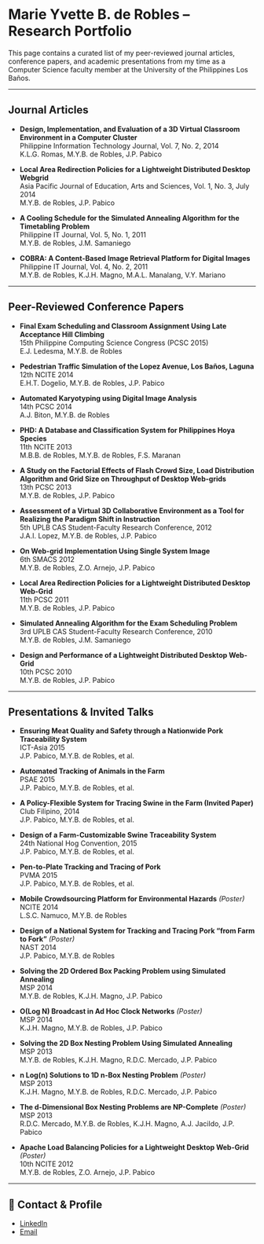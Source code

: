 # Marie Yvette B. de Robles – Research Portfolio

This page contains a curated list of my peer-reviewed journal articles, conference papers, and academic presentations from my time as a Computer Science faculty member at the University of the Philippines Los Baños.

---

## Journal Articles

- **Design, Implementation, and Evaluation of a 3D Virtual Classroom Environment in a Computer Cluster**  
  Philippine Information Technology Journal, Vol. 7, No. 2, 2014  
  K.L.G. Romas, M.Y.B. de Robles, J.P. Pabico

- **Local Area Redirection Policies for a Lightweight Distributed Desktop Webgrid**  
  Asia Pacific Journal of Education, Arts and Sciences, Vol. 1, No. 3, July 2014  
  M.Y.B. de Robles, J.P. Pabico

- **A Cooling Schedule for the Simulated Annealing Algorithm for the Timetabling Problem**  
  Philippine IT Journal, Vol. 5, No. 1, 2011  
  M.Y.B. de Robles, J.M. Samaniego

- **COBRA: A Content-Based Image Retrieval Platform for Digital Images**  
  Philippine IT Journal, Vol. 4, No. 2, 2011  
  M.Y.B. de Robles, K.J.H. Magno, M.A.L. Manalang, V.Y. Mariano

---

## Peer-Reviewed Conference Papers

- **Final Exam Scheduling and Classroom Assignment Using Late Acceptance Hill Climbing**  
  15th Philippine Computing Science Congress (PCSC 2015)  
  E.J. Ledesma, M.Y.B. de Robles

- **Pedestrian Traffic Simulation of the Lopez Avenue, Los Baños, Laguna**  
  12th NCITE 2014  
  E.H.T. Dogelio, M.Y.B. de Robles, J.P. Pabico

- **Automated Karyotyping using Digital Image Analysis**  
  14th PCSC 2014  
  A.J. Biton, M.Y.B. de Robles

- **PHD: A Database and Classification System for Philippines Hoya Species**  
  11th NCITE 2013  
  M.B.B. de Robles, M.Y.B. de Robles, F.S. Maranan

- **A Study on the Factorial Effects of Flash Crowd Size, Load Distribution Algorithm and Grid Size on Throughput of Desktop Web-grids**  
  13th PCSC 2013  
  M.Y.B. de Robles, J.P. Pabico

- **Assessment of a Virtual 3D Collaborative Environment as a Tool for Realizing the Paradigm Shift in Instruction**  
  5th UPLB CAS Student-Faculty Research Conference, 2012  
  J.A.I. Lopez, M.Y.B. de Robles, J.P. Pabico

- **On Web-grid Implementation Using Single System Image**  
  6th SMACS 2012  
  M.Y.B. de Robles, Z.O. Arnejo, J.P. Pabico

- **Local Area Redirection Policies for a Lightweight Distributed Desktop Web-Grid**  
  11th PCSC 2011  
  M.Y.B. de Robles, J.P. Pabico

- **Simulated Annealing Algorithm for the Exam Scheduling Problem**  
  3rd UPLB CAS Student-Faculty Research Conference, 2010  
  M.Y.B. de Robles, J.M. Samaniego

- **Design and Performance of a Lightweight Distributed Desktop Web-Grid**  
  10th PCSC 2010  
  M.Y.B. de Robles, J.P. Pabico

---

## Presentations & Invited Talks

- **Ensuring Meat Quality and Safety through a Nationwide Pork Traceability System**  
  ICT-Asia 2015  
  J.P. Pabico, M.Y.B. de Robles, et al.

- **Automated Tracking of Animals in the Farm**  
  PSAE 2015  
  J.P. Pabico, M.Y.B. de Robles, et al.

- **A Policy-Flexible System for Tracing Swine in the Farm (Invited Paper)**  
  Club Filipino, 2014  
  J.P. Pabico, M.Y.B. de Robles, et al.

- **Design of a Farm-Customizable Swine Traceability System**  
  24th National Hog Convention, 2015  
  J.P. Pabico, M.Y.B. de Robles, et al.

- **Pen-to-Plate Tracking and Tracing of Pork**  
  PVMA 2015  
  J.P. Pabico, M.Y.B. de Robles, et al.

- **Mobile Crowdsourcing Platform for Environmental Hazards** *(Poster)*  
  NCITE 2014  
  L.S.C. Namuco, M.Y.B. de Robles

- **Design of a National System for Tracking and Tracing Pork “from Farm to Fork”** *(Poster)*  
  NAST 2014  
  J.P. Pabico, M.Y.B. de Robles

- **Solving the 2D Ordered Box Packing Problem using Simulated Annealing**  
  MSP 2014  
  M.Y.B. de Robles, K.J.H. Magno, J.P. Pabico

- **O(Log N) Broadcast in Ad Hoc Clock Networks** *(Poster)*  
  MSP 2014  
  K.J.H. Magno, M.Y.B. de Robles, J.P. Pabico

- **Solving the 2D Box Nesting Problem Using Simulated Annealing**  
  MSP 2013  
  M.Y.B. de Robles, K.J.H. Magno, R.D.C. Mercado, J.P. Pabico

- **n Log(n) Solutions to 1D n-Box Nesting Problem** *(Poster)*  
  MSP 2013  
  K.J.H. Magno, M.Y.B. de Robles, R.D.C. Mercado, J.P. Pabico

- **The d-Dimensional Box Nesting Problems are NP-Complete** *(Poster)*  
  MSP 2013  
  R.D.C. Mercado, M.Y.B. de Robles, K.J.H. Magno, A.J. Jacildo, J.P. Pabico

- **Apache Load Balancing Policies for a Lightweight Desktop Web-Grid** *(Poster)*  
  10th NCITE 2012  
  M.Y.B. de Robles, Z.O. Arnejo, J.P. Pabico

---

## 🔗 Contact & Profile

- [LinkedIn](https://www.linkedin.com/in/mybderobles/)  
- [Email](mailto:mybderobles@gmail.com)
